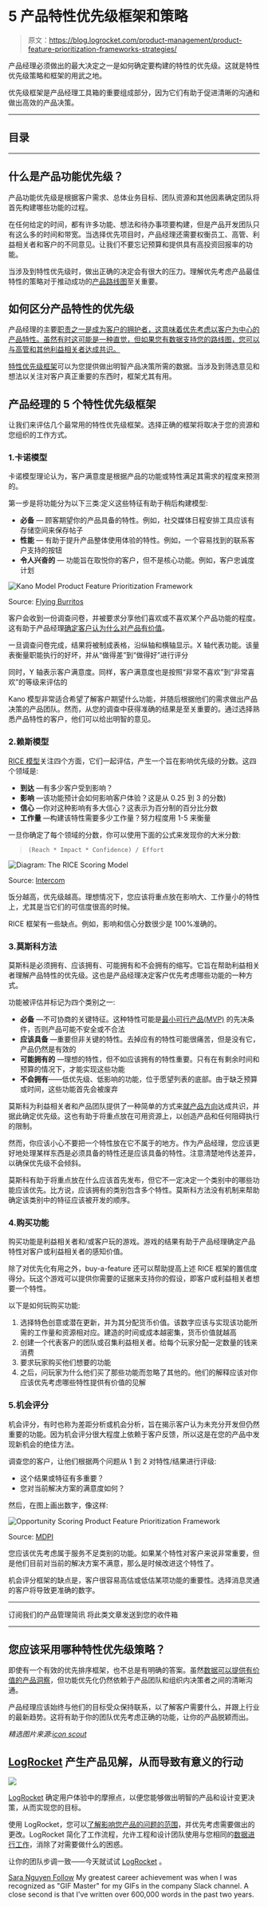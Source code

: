 # 5 产品特性优先级框架和策略

> 原文：<https://blog.logrocket.com/product-management/product-feature-prioritization-frameworks-strategies/>

产品经理必须做出的最大决定之一是如何确定要构建的特性的优先级。这就是特性优先级策略和框架的用武之地。

优先级框架是产品经理工具箱的重要组成部分，因为它们有助于促进清晰的沟通和做出高效的产品决策。

* * *

## 目录

* * *

## 什么是产品功能优先级？

产品功能优先级是根据客户需求、总体业务目标、团队资源和其他因素确定团队将首先构建哪些功能的过程。

在任何给定的时间，都有许多功能、想法和待办事项要构建，但是产品开发团队只有这么多的时间和带宽。当选择优先项目时，产品经理还需要权衡员工、高管、利益相关者和客户的不同意见。让我们不要忘记预算和提供具有高投资回报率的功能。

当涉及到特性优先级时，做出正确的决定会有很大的压力。理解优先考虑产品最佳特性的策略对于推动成功的[产品路线图](https://blog.logrocket.com/product-management/how-to-build-product-roadmap-overview-examples/)至关重要。

## 如何区分产品特性的优先级

产品经理的主要[职责之一是成为客户的拥护者，这意味着优先考虑以客户为中心的产品特性。虽然有时这可能是一种直觉，但如果您有数据支持您的路线图，您可以与高管和其他利益相关者达成共识。](https://blog.logrocket.com/product-management/what-does-a-product-manager-do-role-responsibilities/)

[特性优先级框架](https://blog.logrocket.com/product-management/6-product-management-frameworks-you-should-know/#prioritization-frameworks)可以为您提供做出明智产品决策所需的数据。当涉及到筛选意见和想法以关注对客户真正重要的东西时，框架尤其有用。

## 产品经理的 5 个特性优先级框架

让我们来评估几个最常用的特性优先级框架。选择正确的框架将取决于您的资源和您组织的工作方式。

### 1.卡诺模型

卡诺模型理论认为，客户满意度是根据产品的功能或特性满足其需求的程度来预测的。

第一步是将功能分为以下三类:定义这些特征有助于稍后构建模型:

*   **必备** *—* 顾客期望你的产品具备的特性。例如，社交媒体日程安排工具应该有存储空间来保存帖子
*   **性能** *—* 有助于提升产品整体使用体验的特性。例如，一个容易找到的联系客户支持的按钮
*   **令人兴奋的** *—* 功能旨在取悦你的客户，但不是核心功能。例如，客户忠诚度计划

![Kano Model Product Feature Prioritization Framework](img/b07808c0564dba980e86e3161c1798e0.png)

Source: [Flying Burritos](https://foldingburritos.com/blog/kano-model)

客户会收到一份调查问卷，并被要求分享他们喜欢或不喜欢某个产品功能的程度。这有助于产品经理[确定客户认为什么对产品有价值](https://blog.logrocket.com/product-management/what-is-product-market-fit-measure-examples/)。

一旦调查问卷完成，结果将被制成表格，沿纵轴和横轴显示。X 轴代表功能。该量表衡量职能执行的好坏，并从“做得差”到“做得好”进行评分

同时，Y 轴表示客户满意度。同样，客户满意度也是按照“非常不喜欢”到“非常喜欢”的等级来评估的

Kano 模型非常适合希望了解客户期望什么功能，并随后根据他们的需求做出产品决策的产品团队。然而，从您的调查中获得准确的结果是至关重要的。通过选择熟悉产品特性的客户，他们可以给出明智的意见。

### 2.赖斯模型

[RICE 模型](https://blog.logrocket.com/product-management/6-product-management-frameworks-you-should-know/#rice-scoring-model)关注四个方面，它们一起评估，产生一个旨在影响优先级的分数。这四个领域是:

*   **到达** —有多少客户受到影响？
*   **影响** —该功能预计会如何影响客户体验？这是从 0.25 到 3 的分数)
*   **信心** —你对这种影响有多大信心？这表示为百分制的百分比分数
*   **工作量** —构建该特性需要多少工作量？努力程度用 1-5 来衡量

一旦你确定了每个领域的分数，你可以使用下面的公式来发现你的大米分数:

> ```
> (Reach * Impact * Confidence) / Effort 
> ```

![Diagram: The RICE Scoring Model](img/2dc180e0e6fb18a39b2ebbe3f0738e7d.png)

Source: [Intercom](https://www.intercom.com/blog/rice-simple-prioritization-for-product-managers/)

饭分越高，优先级越高。理想情况下，您应该将重点放在影响大、工作量小的特性上，尤其是当它们的可信度很高的时候。

RICE 框架有一些缺点。例如，影响和信心分数很少是 100%准确的。

### 3.莫斯科方法

莫斯科是必须拥有、应该拥有、可能拥有和不会拥有的缩写。它旨在帮助利益相关者理解产品特性的优先级。这也是产品经理决定客户优先考虑哪些功能的一种方式。

功能被评估并标记为四个类别之一:

*   **必备** —不可协商的关键特征。这种特性可能是[最小可行产品(MVP)](https://blog.logrocket.com/product-management/what-is-minimum-viable-product-mvp-how-to-define/) 的先决条件，否则产品可能不安全或不合法
*   **应该具备** —重要但非关键的特性。去掉应有的特性可能很痛苦，但是没有它，产品仍然是有效的
*   **可能拥有的** —理想的特性，但不如应该拥有的特性重要。只有在有剩余时间和预算的情况下，才能实现这些功能
*   **不会拥有**——低优先级、低影响的功能，位于愿望列表的底部。由于缺乏预算或时间，这些功能首先会被废弃

莫斯科为利益相关者和产品团队提供了一种简单的方式来[就产品方向](https://blog.logrocket.com/product-management/build-consensus-product-direction-5-tips/)达成共识，并据此确定优先级。这也有助于将重点放在可用资源上，以创造产品和任何阻碍执行的限制。

然而，你应该小心不要把一个特性放在它不属于的地方。作为产品经理，您应该更好地处理某样东西是必须具备的特性还是应该具备的特性。注意清楚地传达差异，以确保优先级不会倾斜。

莫斯科有助于将重点放在什么应该首先发布，但它不一定决定一个类别中的哪些功能应该优先。比方说，应该拥有的类别包含多个特性。莫斯科方法没有机制来帮助确定该类别中的特征应该被开发的顺序。

### 4.购买功能

购买功能是利益相关者和/或客户玩的游戏。游戏的结果有助于产品经理确定产品特性对客户或利益相关者的感知价值。

除了对优先化有用之外，buy-a-feature 还可以帮助提高上述 RICE 框架的置信度得分。玩这个游戏可以提供你需要的证据来支持你的假设，即客户或利益相关者想要一个特性。

以下是如何玩购买功能:

1.  选择特色创意或潜在更新，并为其分配货币价值。该数字应该与实现该功能所需的工作量和资源相对应。建造的时间或成本越密集，货币价值就越高
2.  创建一个代表客户的团队或召集利益相关者。给每个玩家分配一定数量的钱来消费
3.  要求玩家购买他们想要的功能
4.  之后，问玩家为什么他们买了那些功能而忽略了其他的。他们的解释应该对你应该优先考虑哪些特性提供有价值的见解

### 5.机会评分

机会评分，有时也称为差距分析或机会分析，旨在揭示客户认为未充分开发但仍然重要的功能。因为机会评分很大程度上依赖于客户反馈，所以这是在您的产品中发现新机会的绝佳方法。

调查您的客户，让他们根据两个问题从 1 到 2 对特性/结果进行评级:

*   这个结果或特征有多重要？
*   您对当前解决方案的满意度如何？

然后，在图上画出数字，像这样:

![Opportunity Scoring Product Feature Prioritization Framework](img/d0de2a7596f54e0707c7d18050b82ef8.png)

Source: [MDPI](https://www.mdpi.com/2071-1050/13/1/391/htm)

您应该优先考虑属于服务不足类别的功能。如果某个特性对客户来说非常重要，但是他们目前对当前的解决方案不满意，那么是时候改进这个特性了。

机会评分框架的缺点是，客户很容易高估或低估某项功能的重要性。选择消息灵通的客户将导致更准确的数字。

* * *

订阅我们的产品管理简讯
将此类文章发送到您的收件箱

* * *

## 您应该采用哪种特性优先级策略？

即使有一个有效的优先排序框架，也不总是有明确的答案。虽然[数据可以提供有价值的产品洞察](https://blog.logrocket.com/product-management/what-metrics-kpis-product-managers-track/)，但功能优先化仍然依赖于产品团队和组织内决策者之间的清晰沟通。

产品经理应该始终与他们的目标受众保持联系，以了解客户需要什么，并跟上行业的最新趋势。这将有助于你的团队优先考虑正确的功能，让你的产品脱颖而出。

*精选图片来源:[icon scout](https://iconscout.com/icon/agile-prioritize-2287458)*

## [LogRocket](https://lp.logrocket.com/blg/pm-signup) 产生产品见解，从而导致有意义的行动

[![](img/1af2ef21ae5da387d71d92a7a09c08e8.png)](https://lp.logrocket.com/blg/pm-signup)

[LogRocket](https://lp.logrocket.com/blg/pm-signup) 确定用户体验中的摩擦点，以便您能够做出明智的产品和设计变更决策，从而实现您的目标。

使用 LogRocket，您可以[了解影响您产品的问题的范围](https://logrocket.com/for/analytics-for-web-applications)，并优先考虑需要做出的更改。LogRocket 简化了工作流程，允许工程和设计团队使用与您相同的[数据进行工作](https://logrocket.com/for/web-analytics-solutions)，消除了对需要做什么的困惑。

让你的团队步调一致——今天就试试 [LogRocket](https://lp.logrocket.com/blg/pm-signup) 。

[Sara Nguyen Follow](https://blog.logrocket.com/author/saranguyen/) My greatest career achievement was when I was recognized as "GIF Master" for my GIFs in the company Slack channel. A close second is that I've written over 600,000 words in the past two years.